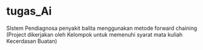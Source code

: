 # tugas_Ai
SIstem Pendiagnosa penyakit balita menggunakan metode forward chaining
(Project dikerjakan oleh Kelompok untuk memenuhi syarat mata kuliah Kecerdasan Buatan)
